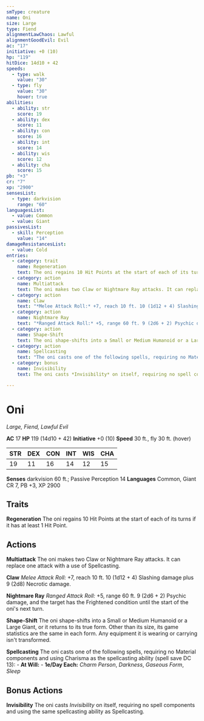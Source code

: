```yaml
---
smType: creature
name: Oni
size: Large
type: Fiend
alignmentLawChaos: Lawful
alignmentGoodEvil: Evil
ac: "17"
initiative: +0 (10)
hp: "119"
hitDice: 14d10 + 42
speeds:
  - type: walk
    value: "30"
  - type: fly
    value: "30"
    hover: true
abilities:
  - ability: str
    score: 19
  - ability: dex
    score: 11
  - ability: con
    score: 16
  - ability: int
    score: 14
  - ability: wis
    score: 12
  - ability: cha
    score: 15
pb: "+3"
cr: "7"
xp: "2900"
sensesList:
  - type: darkvision
    range: "60"
languagesList:
  - value: Common
  - value: Giant
passivesList:
  - skill: Perception
    value: "14"
damageResistancesList:
  - value: Cold
entries:
  - category: trait
    name: Regeneration
    text: The oni regains 10 Hit Points at the start of each of its turns if it has at least 1 Hit Point.
  - category: action
    name: Multiattack
    text: The oni makes two Claw or Nightmare Ray attacks. It can replace one attack with a use of Spellcasting.
  - category: action
    name: Claw
    text: "*Melee Attack Roll:* +7, reach 10 ft. 10 (1d12 + 4) Slashing damage plus 9 (2d8) Necrotic damage."
  - category: action
    name: Nightmare Ray
    text: "*Ranged Attack Roll:* +5, range 60 ft. 9 (2d6 + 2) Psychic damage, and the target has the Frightened condition until the start of the oni's next turn."
  - category: action
    name: Shape-Shift
    text: The oni shape-shifts into a Small or Medium Humanoid or a Large Giant, or it returns to its true form. Other than its size, its game statistics are the same in each form. Any equipment it is wearing or carrying isn't transformed.
  - category: action
    name: Spellcasting
    text: "The oni casts one of the following spells, requiring no Material components and using Charisma as the spellcasting ability (spell save DC 13): - **At Will:** - **1e/Day Each:** *Charm Person*, *Darkness*, *Gaseous Form*, *Sleep*"
  - category: bonus
    name: Invisibility
    text: The oni casts *Invisibility* on itself, requiring no spell components and using the same spellcasting ability as Spellcasting.

---
```


# Oni
*Large, Fiend, Lawful Evil*

**AC** 17
**HP** 119 (14d10 + 42)
**Initiative** +0 (10)
**Speed** 30 ft., fly 30 ft. (hover)

| STR | DEX | CON | INT | WIS | CHA |
| --- | --- | --- | --- | --- | --- |
| 19 | 11 | 16 | 14 | 12 | 15 |

**Senses** darkvision 60 ft.; Passive Perception 14
**Languages** Common, Giant
CR 7, PB +3, XP 2900

## Traits

**Regeneration**
The oni regains 10 Hit Points at the start of each of its turns if it has at least 1 Hit Point.

## Actions

**Multiattack**
The oni makes two Claw or Nightmare Ray attacks. It can replace one attack with a use of Spellcasting.

**Claw**
*Melee Attack Roll:* +7, reach 10 ft. 10 (1d12 + 4) Slashing damage plus 9 (2d8) Necrotic damage.

**Nightmare Ray**
*Ranged Attack Roll:* +5, range 60 ft. 9 (2d6 + 2) Psychic damage, and the target has the Frightened condition until the start of the oni's next turn.

**Shape-Shift**
The oni shape-shifts into a Small or Medium Humanoid or a Large Giant, or it returns to its true form. Other than its size, its game statistics are the same in each form. Any equipment it is wearing or carrying isn't transformed.

**Spellcasting**
The oni casts one of the following spells, requiring no Material components and using Charisma as the spellcasting ability (spell save DC 13): - **At Will:** - **1e/Day Each:** *Charm Person*, *Darkness*, *Gaseous Form*, *Sleep*

## Bonus Actions

**Invisibility**
The oni casts *Invisibility* on itself, requiring no spell components and using the same spellcasting ability as Spellcasting.
